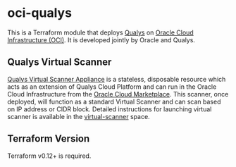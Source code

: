 # oci-qualys

This is a Terraform module that deploys [Qualys](https://www.qualys.com/)  on [Oracle Cloud Infrastructure (OCI)](https://cloud.oracle.com/en_US/cloud-infrastructure).  It is developed jointly by Oracle and Qualys.

## Qualys Virtual Scanner

[Qualys Virtual Scanner Appliance](https://cloudmarketplace.oracle.com/marketplace/app/qualys-oci_scanner) is a stateless, disposable resource which acts as an extension of Qualys Cloud Platform and can run in the Oracle Cloud Infrastructure from the [Oracle Cloud Marketplace](https://cloudmarketplace.oracle.com/marketplace/oci). This scanner, once deployed, will function as a standard Virtual Scanner and can scan based on IP address or CIDR block. Detailed instructions for launching virtual scanner is available in the [virtual-scanner](./virtual-scanner/README.md) space.

## Terraform Version

Terraform v0.12+ is required.

